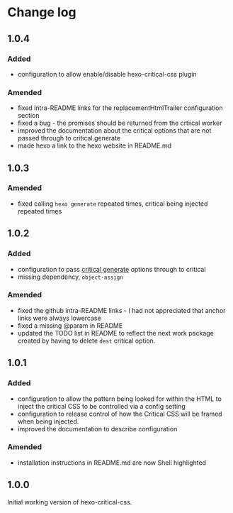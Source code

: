 # Change log

## 1.0.4
### Added
* configuration to allow enable/disable hexo-critical-css plugin

### Amended
* fixed intra-README links for the replacementHtmlTrailer configuration section
* fixed a bug - the promises should be returned from the crtiical worker
* improved the documentation about the critical options that are not passed through to critical.generate
* made hexo a link to the hexo website in README.md

## 1.0.3
### Amended
* fixed calling `hexo generate` repeated times, critical being injected repeated times

## 1.0.2
### Added
* configuration to pass [critical generate](https://github.com/addyosmani/critical#options) options through to critical
* missing dependency, `object-assign`

### Amended
* fixed the github intra-README links - I had not appreciated that anchor links were always lowercase
* fixed a missing @param in README
* updated the TODO list in README to reflect the next work package created by having to delete `dest` critical option.

## 1.0.1
### Added
* configuration to allow the pattern being looked for within the HTML to inject the critical CSS to be controlled via a config setting
* configuration to release control of how the Critical CSS will be framed when being injected.
* improved the documentation to describe configuration

### Amended
* installation instructions in README.md are now Shell highlighted

## 1.0.0
Initial working version of hexo-critical-css.
